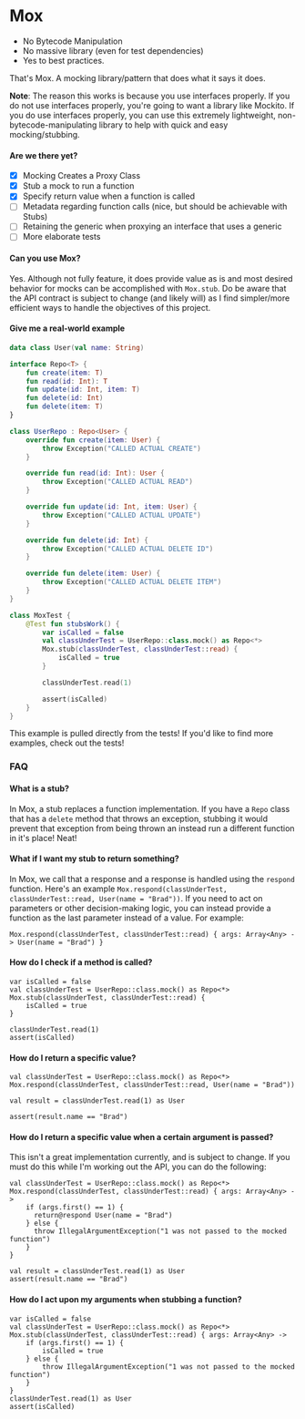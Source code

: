 # Mox
- No Bytecode Manipulation
- No massive library (even for test dependencies)
- Yes to best practices.

That's Mox. A mocking library/pattern that does what it says it does.

**Note**: The reason this works is because you use interfaces properly. If you do not use interfaces properly, you're going to want a library like Mockito. If you do use interfaces properly, you can use this extremely lightweight, non-bytecode-manipulating library to help with quick and easy mocking/stubbing.

#### Are we there yet?
- [x] Mocking Creates a Proxy Class
- [x] Stub a mock to run a function
- [x] Specify return value when a function is called
- [ ] Metadata regarding function calls (nice, but should be achievable with Stubs)
- [ ] Retaining the generic when proxying an interface that uses a generic
- [ ] More elaborate tests

#### Can you use Mox?
Yes. Although not fully feature, it does provide value as is and most desired behavior for mocks can be accomplished with `Mox.stub`. Do be aware that the API contract is subject to change (and likely will) as I find simpler/more efficient ways to handle the objectives of this project.

#### Give me a real-world example

```kotlin
data class User(val name: String)

interface Repo<T> {
    fun create(item: T)
    fun read(id: Int): T
    fun update(id: Int, item: T)
    fun delete(id: Int)
    fun delete(item: T)
}

class UserRepo : Repo<User> {
    override fun create(item: User) {
        throw Exception("CALLED ACTUAL CREATE")
    }

    override fun read(id: Int): User {
        throw Exception("CALLED ACTUAL READ")
    }

    override fun update(id: Int, item: User) {
        throw Exception("CALLED ACTUAL UPDATE")
    }

    override fun delete(id: Int) {
        throw Exception("CALLED ACTUAL DELETE ID")
    }

    override fun delete(item: User) {
        throw Exception("CALLED ACTUAL DELETE ITEM")
    }
}

class MoxTest {
    @Test fun stubsWork() {
        var isCalled = false
        val classUnderTest = UserRepo::class.mock() as Repo<*>
        Mox.stub(classUnderTest, classUnderTest::read) {
            isCalled = true
        }

        classUnderTest.read(1)

        assert(isCalled)
    }
}
```

This example is pulled directly from the tests! If you'd like to find more examples, check out the tests!


### FAQ
#### What is a stub?
In Mox, a stub replaces a function implementation. If you have a `Repo` class that has a `delete` method that throws an exception, stubbing it would prevent that exception from being thrown an instead run a different function in it's place! Neat!

#### What if I want my stub to return something?
In Mox, we call that a response and a response is handled using the `respond` function. Here's an example `Mox.respond(classUnderTest, classUnderTest::read, User(name = "Brad"))`. If you need to act on parameters or other decision-making logic, you can instead provide a function as the last parameter instead of a value. For example:

```
Mox.respond(classUnderTest, classUnderTest::read) { args: Array<Any> -> User(name = "Brad") }
```
#### How do I check if a method is called?
```
var isCalled = false
val classUnderTest = UserRepo::class.mock() as Repo<*>
Mox.stub(classUnderTest, classUnderTest::read) {
    isCalled = true
}

classUnderTest.read(1)
assert(isCalled)
```

#### How do I return a specific value?
```
val classUnderTest = UserRepo::class.mock() as Repo<*>
Mox.respond(classUnderTest, classUnderTest::read, User(name = "Brad"))

val result = classUnderTest.read(1) as User

assert(result.name == "Brad")
```

#### How do I return a specific value when a certain argument is passed?
This isn't a great implementation currently, and is subject to change. If you must do this while I'm working out the API, you can do the following:

```
val classUnderTest = UserRepo::class.mock() as Repo<*>
Mox.respond(classUnderTest, classUnderTest::read) { args: Array<Any> ->
    if (args.first() == 1) {
      return@respond User(name = "Brad")
    } else {
      throw IllegalArgumentException("1 was not passed to the mocked function")
    }
}

val result = classUnderTest.read(1) as User
assert(result.name == "Brad")
```

#### How do I act upon my arguments when stubbing a function?
```
var isCalled = false
val classUnderTest = UserRepo::class.mock() as Repo<*>
Mox.stub(classUnderTest, classUnderTest::read) { args: Array<Any> ->
    if (args.first() == 1) {
        isCalled = true
    } else {
        throw IllegalArgumentException("1 was not passed to the mocked function")
    }
}
classUnderTest.read(1) as User
assert(isCalled)
```
